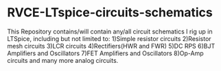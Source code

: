 # RVCE-LTspice-circuits-schematics
This Repository contains/will contain any/all circuit schematics I rig up in LTSpice, including but not limited to:
        1)Simple resistor circuits
        2)Resistor mesh circuits
        3)LCR circuits
        4)Rectifiers(HWR and FWR)
        5)DC RPS
        6)BJT Amplifiers and Oscillators
        7)FET Amplifiers and Oscillators
        8)Op-Amp circuits
and many more analog circuits.
